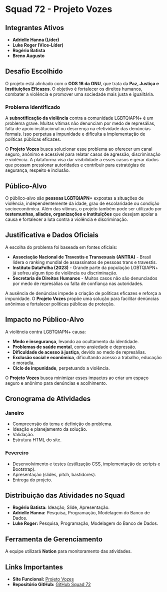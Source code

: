 # Squad 72 - Projeto Vozes

## Integrantes Ativos

- **Adrielle Hanna (Líder)**
- **Luke Roger (Vice-Líder)**
- **Rogério Batista**
- **Breno Augusto**

## Desafio Escolhido

O projeto está alinhado com o **ODS 16 da ONU**, que trata da **Paz, Justiça e Instituições Eficazes**. O objetivo é fortalecer os direitos humanos, combater a violência e promover uma sociedade mais justa e igualitária.

### Problema Identificado

A **subnotificação da violência** contra a comunidade LGBTQIAPN+ é um problema grave. Muitas vítimas não denunciam por medo de represálias, falta de apoio institucional ou descrença na efetividade das denúncias formais. Isso perpetua a impunidade e dificulta a implementação de políticas públicas eficazes.

O **Projeto Vozes** busca solucionar esse problema ao oferecer um canal seguro, anônimo e acessível para relatar casos de agressão, discriminação e violência. A plataforma visa dar visibilidade a esses casos e gerar dados que possam pressionar autoridades e contribuir para estratégias de segurança, respeito e inclusão.

## Público-Alvo

O público-alvo são **pessoas LGBTQIAPN+** expostas a situações de violência, independentemente da idade, grau de escolaridade ou condição socioeconômica. Além das vítimas, o projeto também pode ser utilizado por **testemunhas, aliados, organizações e instituições** que desejam apoiar a causa e fortalecer a luta contra a violência e discriminação.

## Justificativa e Dados Oficiais

A escolha do problema foi baseada em fontes oficiais:

- **Associação Nacional de Travestis e Transexuais (ANTRA)** - Brasil lidera o ranking mundial de assassinatos de pessoas trans e travestis.
- **Instituto DataFolha (2023)** - Grande parte da população LGBTQIAPN+ já sofreu algum tipo de violência ou discriminação.
- **Secretaria de Direitos Humanos** - Muitos casos não são denunciados por medo de represálias ou falta de confiança nas autoridades.

A ausência de denúncias impede a criação de políticas eficazes e reforça a impunidade. O **Projeto Vozes** propõe uma solução para facilitar denúncias anônimas e fortalecer políticas públicas de proteção.

## Impacto no Público-Alvo

A violência contra LGBTQIAPN+ causa:
- **Medo e insegurança**, levando ao ocultamento da identidade.
- **Problemas de saúde mental**, como ansiedade e depressão.
- **Dificuldade de acesso à justiça**, devido ao medo de represálias.
- **Exclusão social e econômica**, dificultando acesso a trabalho, educação e moradia.
- **Ciclo de impunidade**, perpetuando a violência.

O **Projeto Vozes** busca minimizar esses impactos ao criar um espaço seguro e anônimo para denúncias e acolhimento.

## Cronograma de Atividades

### Janeiro
- Compreensão do tema e definição do problema.
- Ideação e planejamento da solução.
- Validação.
- Estrutura HTML do site.

### Fevereiro
- Desenvolvimento e testes (estilização CSS, implementação de scripts e Bootstrap).
- Apresentação (slides, pitch, bastidores).
- Entrega do projeto.

## Distribuição das Atividades no Squad

- **Rogério Batista:** Ideação, Slide, Apresentação.
- **Adrielle Hanna:** Pesquisa, Programação, Modelagem do Banco de Dados.
- **Luke Roger:** Pesquisa, Programação, Modelagem do Banco de Dados.

## Ferramenta de Gerenciamento

A equipe utilizará **Notion** para monitoramento das atividades.

## Links Importantes

- **Site Funcional:** [Projeto Vozes](https://adriellehanna.github.io/Squad-72-PROJETO-VOZES/)
- **Repositório GitHub:** [GitHub Squad 72](https://github.com/adriellehanna/Squad-72-PROJETO-VOZES)

